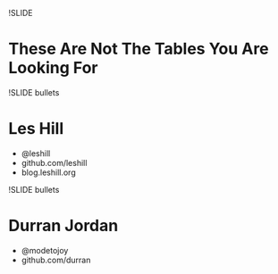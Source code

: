 !SLIDE

# These Are Not The Tables You Are Looking For

!SLIDE bullets

# Les Hill

* @leshill
* github.com/leshill
* blog.leshill.org

!SLIDE bullets

# Durran Jordan

* @modetojoy
* github.com/durran
